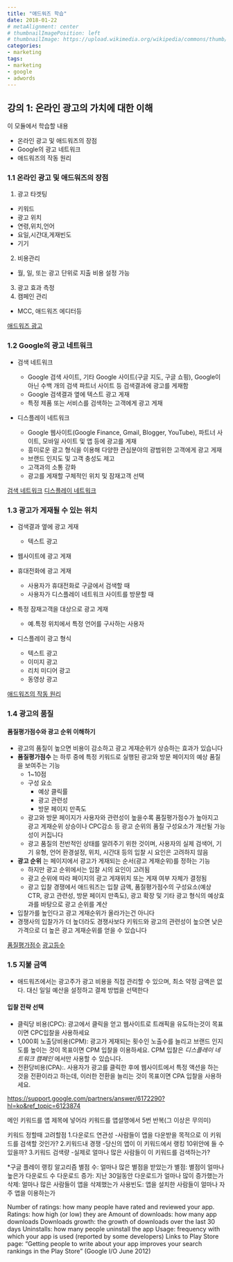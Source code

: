 ```yaml
---
title: "애드워즈 학습"
date: 2018-01-22
# metaAlignment: center
# thumbnailImagePosition: left
# thumbnailImage: https://upload.wikimedia.org/wikipedia/commons/thumb/c/c7/Google_Ads_logo.svg/120px-Google_Ads_logo.svg.png
categories:
- marketing
tags:
- marketing
- google
- adwords
---
```




<!--more-->

<!--toc-->


## 강의 1: 온라인 광고의 가치에 대한 이해

이 모듈에서 학습할 내용

- 온라인 광고 및 애드워즈의 장점
- Google의 광고 네트워크
- 애드워즈의 작동 원리

### 1.1 온라인 광고 및 애드워즈의 장점

1. 광고 타겟팅
  - 키워드
  - 광고 위치
  - 연령,위치,언어
  - 요일,시간대,게재빈도
  - 기기
2. 비용관리
  - 월, 일, 또는 광고 단위로 지출 비용 설정 가능
3. 광고 효과 측정
4. 캠페인 관리
  - MCC, 애드워즈 에디터등

[애드워즈 광고](https://support.google.com/adwords/answer/6349091?visit_id=1-636147259679206603-91880649&rd=1)

### 1.2 Google의 광고 네트워크

- 검색 네트워크
  - Google 검색 사이트, 기타 Google 사이트(구글 지도, 구글 쇼핑), Google이 아닌 수백 개의 검색 파트너 사이트 등 검색결과에 광고를 게재함
  - Google 검색결과 옆에 텍스트 광고 게재
  - 특정 제품 또는 서비스를 검색하는 고객에게 광고 게재

- 디스플레이 네트워크
  - Google 웹사이트(Google Finance, Gmail, Blogger, YouTube), 파트너 사이트, 모바일 사이트 및 앱 등에 광고를 게재
  - 흥미로운 광고 형식을 이용해 다양한 관심분야의 광범위한 고객에게 광고 게재
  - 브랜드 인지도 및 고객 충성도 제고
  - 고객과의 소통 강화
  - 광고를 게재할 구체적인 위치 및 잠재고객 선택

[검색 네트워크](https://support.google.com/adwords/answer/1722047)
[디스플레이 네트워크](https://support.google.com/adwords/answer/2404190)

### 1.3 광고가 게재될 수 있는 위치

- 검색결과 옆에 광고 게재
  - 텍스트 광고

- 웹사이트에 광고 게재

- 휴대전화에 광고 게재
  - 사용자가 휴대전화로 구글에서 검색할 때
  - 사용자가 디스플레이 네트워크 사이트를 방문할 때

- 특정 잠재고객을 대상으로 광고 게재
  - 예.특정 위치에서 특정 언어를 구사하는 사용자

- 디스플레이 광고 형식
  - 텍스트 광고
  - 이미지 광고
  - 리치 미디어 광고
  - 동영상 광고

[애드워즈의 작동 원리](https://support.google.com/adwords/answer/6349091?visit_id=1-636147260185011257-91880649&rd=1)

### 1.4 광고의 품질

#### 품질평가점수와 광고 순위 이해하기

- 광고의 품질이 높으면 비용이 감소하고 광고 게재순위가 상승하는 효과가 있습니다
- **품질평가점수** 는 하루 중에 특정 키워드로 실행된 광고와 방문 페이지의 예상 품질을 보여주는 기능
  - 1~10점
  - 구성 요소
    - 예상 클릭률
    - 광고 관련성
    - 방문 페이지 만족도
  - 광고와 방문 페이지가 사용자와 관련성이 높을수록 품질평가점수가 높아지고 광고 게재순위 상승이나 CPC감소 등 광고 순위의 품질 구성요소가 개선될 가능성이 커집니다
  - 광고 품질의 전반적인 상태를 알려주기 위한 것이며, 사용자의 실제 검색어, 기기 유형, 언어 환경설정, 위치, 시간대 등의 입찰 시 요인은 고려하지 않음
- **광고 순위** 는 페이지에서 광고가 게재되는 순서(광고 게재순위)를 정하는 기능
  - 하지만 광고 순위에서는 입찰 시의 요인이 고려됨
  - 광고 순위에 따라 페이지의 광고 게재위치 또는 게재 여부 자체가 결정됨
  - 광고 입찰 경쟁에서 애드워즈는 입찰 금액, 품질평가점수의 구성요소(예상 CTR, 광고 관련성, 방문 페이지 만족도), 광고 확장 및 기타 광고 형식의 예상효과를 바탕으로 광고 순위를 계산
- 입찰가를 높인다고 광고 게재순위가 올라가는건 아니다
- 경쟁사의 입찰가가 더 높더라도 경쟁사보다 키워드와 광고의 관련성이 높으면 낮은 가격으로 더 높은 광고 게재순위를 얻을 수 있습니다

[품질평가점수](https://support.google.com/adwords/answer/2454010)
[광고등수](https://support.google.com/adwords/answer/1722122)

### 1.5 지불 금액

- 애드워즈에서는 광고주가 광고 비용을 직접 관리할 수 있으며, 최소 약정 금액은 없다. 대신 일일 예산을 설정하고 결제 방법을 선택한다

#### 입찰 전략 선택

- 클릭당 비용(CPC): 광고에서 클릭을 얻고 웹사이트로 트래픽을 유도하는것이 목표이면 CPC입찰을 사용하세요
- 1,000회 노출당비용(CPM): 광고가 게재되는 횟수인 노출수를 늘리고 브랜드 인지도를 높이는 것이 목표이면 CPM 입찰을 이용하세요. CPM 입찰은 *디스플레이 네트워크 캠페인* 에서만 사용할 수 있습니다.
- 전환당비용(CPA):. 사용자가 광고를 클릭한 후에 웹사이트에서 특정 액션을 하는 것을 전환이라고 하는데, 이러한 전환을 늘리는 것이 목표이면 CPA 입찰을 사용하세요.


https://support.google.com/partners/answer/6172290?hl=ko&ref_topic=6123874





메인 키워드를 앱 제목에 넣어라
키워드를 앱설명에서 5번 반복(그 이상은 무의미)

키워드 정할때 고려할점
1.다운로드 연관성
-사람들이 앱을 다운받을 목적으로 이 키워드를 검색할 것인가?
2.키워드내 경쟁
-당신의 앱이 이 키워드에서 랭킹 10위안에 들 수 있을까?
3.키워드 검색량
-실제로 얼마나 많은 사람들이 이 키워드를 검색하는가?

*구글 플레이 랭킹 알고리즘
별점 수: 얼마나 많은 별점을 받았는가
별점: 별점이 얼마나 높은가
다운로드 수
다운로드 증가: 지난 30일동안 다운로드가 얼마나 많이 증가했는가
삭제: 얼마나 많은 사람들이 앱을 삭제했는가
사용빈도: 앱을 설치한 사람들이 얼마나 자주 앱을 이용하는가


Number of ratings: how many people have rated and reviewed your app.
Ratings: how high (or low) they are
Amount of downloads: how many app downloads
Downloads growth: the growth of downloads over the last 30 days
Uninstalls: how many people uninstall the app
Usage: frequency with which your app is used (reported by some developers)
Links to Play Store page: “Getting people to write about your app improves your search rankings in the Play Store” (Google I/O June 2012)
